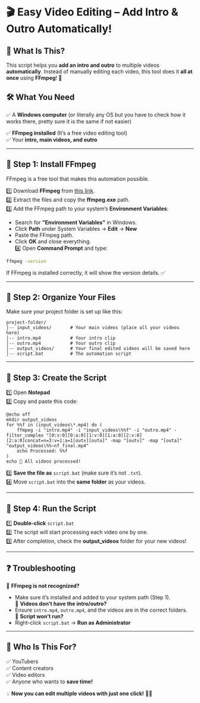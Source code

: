 # 🎬 Easy Video Editing – Add Intro & Outro Automatically!  

## 📌 What Is This?  
This script helps you **add an intro and outro** to multiple videos **automatically**. Instead of manually editing each video, this tool does it **all at once** using **FFmpeg**! 🚀  

## 🛠 What You Need  
✅ A **Windows computer** (or literally any OS but you have to check how it works there, pretty sure it is the same if not easier) 

✅ **FFmpeg installed** (It’s a free video editing tool)  
✅ Your **intro, main videos, and outro**  

---

## 🔧 Step 1: Install FFmpeg  
FFmpeg is a free tool that makes this automation possible.  

1️⃣ Download **FFmpeg** from [this link](https://ffmpeg.org/download.html).  
2️⃣ Extract the files and copy the **ffmpeg.exe** path.  
3️⃣ Add the FFmpeg path to your system’s **Environment Variables**:
   - Search for **"Environment Variables"** in Windows.  
   - Click **Path** under System Variables → **Edit** → **New**  
   - Paste the FFmpeg path.  
   - Click **OK** and close everything.  
4️⃣ Open **Command Prompt** and type:  
   ```sh
   ffmpeg -version
   ```  
   If FFmpeg is installed correctly, it will show the version details. ✅  

---

## 📂 Step 2: Organize Your Files  
Make sure your project folder is set up like this:  

```
project-folder/
│-- input_videos/       # Your main videos (place all your videos here)
│-- intro.mp4           # Your intro clip
│-- outro.mp4           # Your outro clip
│-- output_videos/      # Your final edited videos will be saved here
│-- script.bat          # The automation script
```

---

## 📝 Step 3: Create the Script  
1️⃣ Open **Notepad**  
2️⃣ Copy and paste this code:  

```batch
@echo off
mkdir output_videos
for %%f in (input_videos\*.mp4) do (
    ffmpeg -i "intro.mp4" -i "input_videos\%%f" -i "outro.mp4" -filter_complex "[0:v:0][0:a:0][1:v:0][1:a:0][2:v:0][2:a:0]concat=n=3:v=1:a=1[outv][outa]" -map "[outv]" -map "[outa]" "output_videos\%%~nf_final.mp4"
    echo Processed: %%f
)
echo 🎉 All videos processed!
```

3️⃣ **Save the file as** `script.bat` (make sure it’s not `.txt`).  
4️⃣ Move `script.bat` into the **same folder** as your videos.  

---

## 🚀 Step 4: Run the Script  
1️⃣ **Double-click** `script.bat`  
2️⃣ The script will start processing each video one by one.  
3️⃣ After completion, check the **output_videos** folder for your new videos!  

---

## ❓ Troubleshooting  
🔹 **FFmpeg is not recognized?**  
   - Make sure it’s installed and added to your system path (Step 1).  
🔹 **Videos don’t have the intro/outro?**  
   - Ensure `intro.mp4`, `outro.mp4`, and the videos are in the correct folders.  
🔹 **Script won’t run?**  
   - Right-click `script.bat` → **Run as Administrator**  

---

## 🎥 Who Is This For?  
✅ YouTubers  
✅ Content creators  
✅ Video editors  
✅ Anyone who wants to **save time!**  

💡 **Now you can edit multiple videos with just one click!** 🚀✨  
